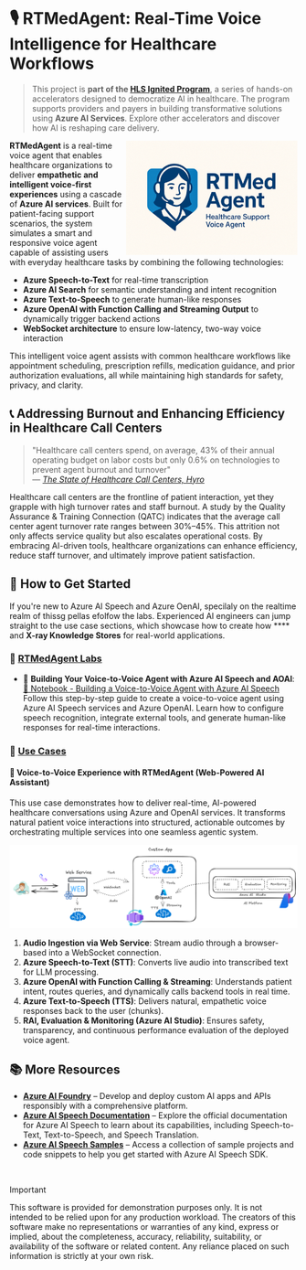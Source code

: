 <!-- markdownlint-disable MD033 -->

# **🎙️ RTMedAgent: Real-Time Voice Intelligence for Healthcare Workflows**

> This project is **part of the [HLS Ignited Program](https://github.com/microsoft/aihlsIgnited)**, a series of hands-on accelerators designed to democratize AI in healthcare. The program supports providers and payers in building transformative solutions using **Azure AI Services**. Explore other accelerators and discover how AI is reshaping care delivery.

<img src="utils/images/medagent.png" align="right" height="200" style="float:right; height:200px;" />

**RTMedAgent** is a real-time voice agent that enables healthcare organizations to deliver **empathetic and intelligent voice-first experiences** using a cascade of **Azure AI services**. Built for patient-facing support scenarios, the system simulates a smart and responsive voice agent capable of assisting users with everyday healthcare tasks by combining the following technologies:

- **Azure Speech-to-Text** for real-time transcription  
- **Azure AI Search** for semantic understanding and intent recognition  
- **Azure Text-to-Speech** to generate human-like responses  
- **Azure OpenAI with Function Calling and Streaming Output** to dynamically trigger backend actions  
- **WebSocket architecture** to ensure low-latency, two-way voice interaction  

This intelligent voice agent assists with common healthcare workflows like appointment scheduling, prescription refills, medication guidance, and prior authorization evaluations, all while maintaining high standards for safety, privacy, and clarity.


## **📞 Addressing Burnout and Enhancing Efficiency in Healthcare Call Centers**

> "Healthcare call centers spend, on average, 43% of their annual operating budget on labor costs but only 0.6% on technologies to prevent agent burnout and turnover"  
> — *[The State of Healthcare Call Centers, Hyro](https://assets-002.noviams.com/novi-file-uploads/pac/PDFs-and-Documents/Industry_Partners/Hyro_-_The_State_of_Healthcare_Call_Centers_2023_Report-fa539649.pdf?utm_source=chatgpt.com)​*


Healthcare call centers are the frontline of patient interaction, yet they grapple with high turnover rates and staff burnout. A study by the Quality Assurance & Training Connection (QATC) indicates that the average call center agent turnover rate ranges between 30%–45%. This attrition not only affects service quality but also escalates operational costs.​ By embracing AI-driven tools, healthcare organizations can enhance efficiency, reduce staff turnover, and ultimately improve patient satisfaction.

## **🚀 How to Get Started**

If you're new to Azure AI Speech and Azure OenAI, specilaly on the realtime realm of thissg pellas efolfow the labs. Experienced AI engineers can jump straight to the use case sections, which showcase how to create how **** and **X-ray Knowledge Stores** for real-world applications.

### **🧪 [RTMedAgent Labs](labs/README.md)**

+ 🧪 **Building Your Voice-to-Voice Agent with Azure AI Speech and AOAI**: [🧾 Notebook - Building a Voice-to-Voice Agent with Azure AI Speech](labs/01-build-your-audio-agent.ipynb) Follow this step-by-step guide to create a voice-to-voice agent using Azure AI Speech services and Azure OpenAI. Learn how to configure speech recognition, integrate external tools, and generate human-like responses for real-time interactions.

### **🏥 [Use Cases](usecases/README.md)**

#### **📝 Voice-to-Voice Experience with RTMedAgent (Web-Powered AI Assistant)**  

This use case demonstrates how to deliver real-time, AI-powered healthcare conversations using Azure and OpenAI services. It transforms natural patient voice interactions into structured, actionable outcomes by orchestrating multiple services into one seamless agentic system.

![alt text](utils\images\arch.png)

1. **Audio Ingestion via Web Service**: Stream audio through a browser-based into a WebSocket connection.  
2. **Azure Speech-to-Text (STT)**: Converts live audio into transcribed text for LLM processing.  
3. **Azure OpenAI with Function Calling & Streaming**: Understands patient intent, routes queries, and dynamically calls backend tools in real time.  
4. **Azure Text-to-Speech (TTS)**: Delivers natural, empathetic voice responses back to the user (chunks).  
5. **RAI, Evaluation & Monitoring (Azure AI Studio)**: Ensures safety, transparency, and continuous performance evaluation of the deployed voice agent.  

## **📚 More Resources**

- **[Azure AI Foundry](https://azure.microsoft.com/en-us/products/ai-foundry/?msockid=0b24a995eaca6e7d3c1dbc1beb7e6fa8#Use-cases-and-Capabilities)** – Develop and deploy custom AI apps and APIs responsibly with a comprehensive platform.
- **[Azure AI Speech Documentation](https://learn.microsoft.com/en-us/azure/ai-services/speech-service/)** – Explore the official documentation for Azure AI Speech to learn about its capabilities, including Speech-to-Text, Text-to-Speech, and Speech Translation.
- **[Azure AI Speech Samples](https://github.com/Azure-Samples/cognitive-services-speech-sdk)** – Access a collection of sample projects and code snippets to help you get started with Azure AI Speech SDK.


<br>

> [!IMPORTANT]  
> This software is provided for demonstration purposes only. It is not intended to be relied upon for any production workload. The creators of this software make no representations or warranties of any kind, express or implied, about the completeness, accuracy, reliability, suitability, or availability of the software or related content. Any reliance placed on such information is strictly at your own risk.
